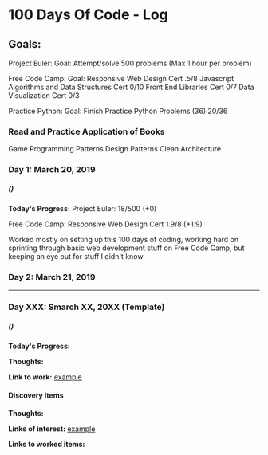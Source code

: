 # 100 Days Of Code - Log

## Goals:
Project Euler: 
	Goal: Attempt/solve 500 problems (Max 1 hour per problem) 

Free Code Camp:
	Goal: 	Responsive Web Design Cert	.5/8
			Javascript Algorithms and Data Structures Cert	0/10
			Front End Libraries Cert	0/7
			Data Visualization Cert	0/3
			
Practice Python:
	Goal: Finish Practice Python Problems (36)
	20/36

### Read and Practice Application of Books
Game Programming Patterns
Design Patterns
Clean Architecture


### Day 1: March 20, 2019
##### ()

**Today's Progress:** 
Project Euler: 18/500 (+0)
	
Free Code Camp:
Responsive Web Design Cert	1.9/8 (+1.9)

Worked mostly on setting up this 100 days of coding, working hard on sprinting through basic web development stuff on Free Code Camp, but keeping an eye out for stuff I didn't know

	
### Day 2: March 21, 2019



---


### Day XXX: Smarch XX, 20XX (Template)
##### ()

**Today's Progress:** 

**Thoughts:** 

**Link to work:** [example](http://www.example.com)

#### Discovery Items


**Thoughts:** 

**Links of interest:** [example](http://www.example.com)

**Links to worked items:**

